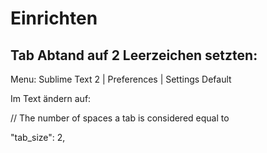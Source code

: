 # Einrichten

## Tab Abtand auf 2 Leerzeichen setzten:
Menu:
Sublime Text 2 | Preferences | Settings Default

Im Text ändern auf:

// The number of spaces a tab is considered equal to

"tab_size": 2,
